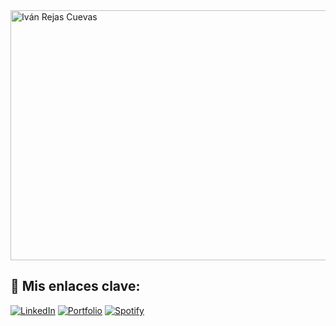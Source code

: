 <img width="1200" height="400" alt="Iván Rejas Cuevas" src="https://github.com/user-attachments/assets/65a47735-2f20-49ab-8839-4c5ace0d5cf9" />

## **🔗 Mis enlaces clave:**
[![LinkedIn](https://img.shields.io/badge/LinkedIn-Connect-19126c?style=for-the-badge&logo=linkedin&logoColor=white)](https://www.linkedin.com/in/iv%C3%A1n-rejas-cuevas-014889371/) [![Portfolio](https://img.shields.io/badge/Portfolio-NodoWeb-19126c?style=for-the-badge&logo=vercel&logoColor=white)](https://nodoweb.net) [![Spotify](https://img.shields.io/badge/Spotify-Playlist-19126c?style=for-the-badge&logo=spotify&logoColor=white)](TU_PLAYLIST_SPOTIFY)

